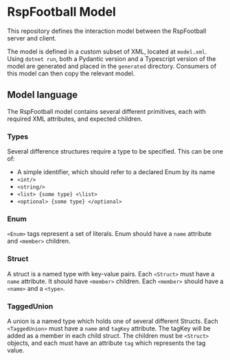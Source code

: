 # RspFootball Model

This repository defines the interaction model between the RspFootball server and client.

The model is defined in a custom subset of XML, located at `model.xml`. Using `dotnet run`,
both a Pydantic version and a Typescript version of the model are generated and placed in
the `generated` directory. Consumers of this model can then copy the relevant model.


## Model language

The RspFootball model contains several different primitives, each with required XML attributes,
and expected children.

### Types
Several difference structures require a type to be specified. This can be one of:
 - A simple identifier, which should refer to a declared Enum by its name
 - `<int/>`
 - `<string/>`
 - `<list> {some type} <\list>`
 - `<optional> {some type} </optional>`

### Enum

`<Enum>` tags represent a set of literals. Enum should have a `name` attribute and `<member>` children.

### Struct

A struct is a named type with key-value pairs. Each `<Struct>` must have a `name` attribute.
It should have `<member>` children. Each `<member>` should have a `<name>` and a `<type>`.

### TaggedUnion

A union is a named type which holds one of several different Structs. Each `<TaggedUnion>` must have
a `name` and `tagKey` attribute. The tagKey will be added as a member in each child struct.
The children must be `<Struct>` objects, and each must have an attribute `tag` which represents
the tag value.
